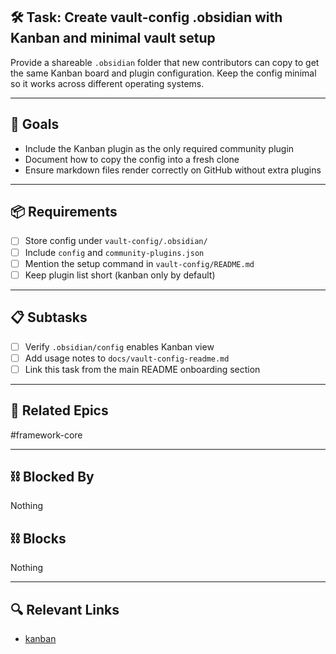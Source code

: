 ## 🛠️ Task: Create vault-config .obsidian with Kanban and minimal vault setup

Provide a shareable `.obsidian` folder that new contributors can copy to get the
same Kanban board and plugin configuration. Keep the config minimal so it works
across different operating systems.

---

## 🎯 Goals

- Include the Kanban plugin as the only required community plugin
- Document how to copy the config into a fresh clone
- Ensure markdown files render correctly on GitHub without extra plugins

---

## 📦 Requirements

- [ ] Store config under `vault-config/.obsidian/`
- [ ] Include `config` and `community-plugins.json`
- [ ] Mention the setup command in `vault-config/README.md`
- [ ] Keep plugin list short (kanban only by default)

---

## 📋 Subtasks

- [ ] Verify `.obsidian/config` enables Kanban view
- [ ] Add usage notes to `docs/vault-config-readme.md`
- [ ] Link this task from the main README onboarding section

---

## 🔗 Related Epics

#framework-core

---

## ⛓️ Blocked By

Nothing

## ⛓️ Blocks

Nothing

---

## 🔍 Relevant Links

- [kanban](../boards/kanban.md)
